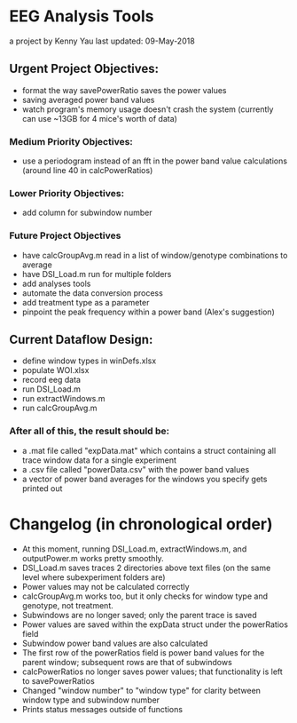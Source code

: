 # EEG Analysis Tools
a project by Kenny Yau
last updated: 09-May-2018

## Urgent Project Objectives:
- format the way savePowerRatio saves the power values
- saving averaged power band values
- watch program's memory usage doesn't crash the system (currently can use ~13GB for 4 mice's worth of data)

### Medium Priority Objectives:
- use a periodogram instead of an fft in the power band value calculations (around line 40 in calcPowerRatios)

### Lower Priority Objectives:
- add column for subwindow number

### Future Project Objectives
- have calcGroupAvg.m read in a list of window/genotype combinations to average
- have DSI_Load.m run for multiple folders
- add analyses tools
- automate the data conversion process
- add treatment type as a parameter
- pinpoint the peak frequency within a power band (Alex's suggestion)

## Current Dataflow Design:
- define window types in winDefs.xlsx
- populate WOI.xlsx
- record eeg data
- run DSI_Load.m
- run extractWindows.m
- run calcGroupAvg.m

### After all of this, the result should be:
- a .mat file called "expData.mat" which contains a struct containing all trace window data for a single experiment
- a .csv file called "powerData.csv" with the power band values
- a vector of power band averages for the windows you specify gets printed out

# Changelog (in chronological order)
- At this moment, running DSI_Load.m, extractWindows.m, and outputPower.m works pretty smoothly.
- DSI_Load.m saves traces 2 directories above text files (on the same level where subexperiment folders are)
- Power values may not be calculated correctly
- calcGroupAvg.m works too, but it only checks for window type and genotype, not treatment. 
- Subwindows are no longer saved; only the parent trace is saved
- Power values are saved within the expData struct under the powerRatios field
- Subwindow power band values are also calculated
- The first row of the powerRatios field is power band values for the parent window; subsequent rows are that of subwindows
- calcPowerRatios no longer saves power values; that functionality is left to savePowerRatios
- Changed "window number" to "window type" for clarity between window type and subwindow number
- Prints status messages outside of functions